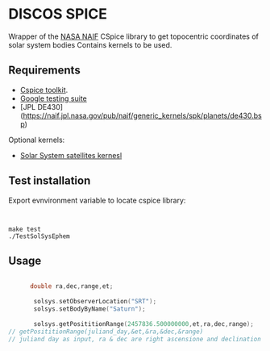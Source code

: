 DISCOS SPICE
============


Wrapper of the [NASA NAIF](https://naif.jpl.nasa.gov/naif/)  CSpice library to get topocentric coordinates of solar system bodies
Contains kernels to be used.


Requirements
-------------

* [Cspice toolkit]( https://naif.jpl.nasa.gov/naif/toolkit.html).
* [Google testing suite]( https://github.com/google/googletest) 
* [JPL DE430]  (https://naif.jpl.nasa.gov/pub/naif/generic_kernels/spk/planets/de430.bsp)

Optional kernels:
*  [Solar System satellites kernesl](https://naif.jpl.nasa.gov/pub/naif/generic_kernels/spk/satellites/)


## Test installation

Export evnvironment variable to locate cspice library:
```console


```



```console
make test
./TestSolSysEphem
```

## Usage

```cpp

      double ra,dec,range,et;
       
       solsys.setObserverLocation("SRT");
       solsys.setBodyByName("Saturn");
       
       solsys.getPosititionRange(2457836.500000000,et,ra,dec,range); 
// getPosititionRange(juliand_day,&et,&ra,&dec,&range)
// juliand day as input, ra & dec are right ascensione and declination in radians (output)
```


